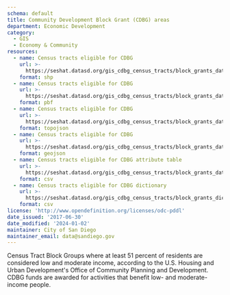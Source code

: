 ```yaml
---
schema: default
title: Community Development Block Grant (CDBG) areas
department: Economic Development
category:
  - GIS
  - Economy & Community
resources:
  - name: Census tracts eligible for CDBG
    url: >-
      https://seshat.datasd.org/gis_cdbg_census_tracts/block_grants_datasd.zip
    format: shp
  - name: Census tracts eligible for CDBG
    url: >-
      https://seshat.datasd.org/gis_cdbg_census_tracts/block_grants_datasd.pbf
    format: pbf
  - name: Census tracts eligible for CDBG
    url: >-
      https://seshat.datasd.org/gis_cdbg_census_tracts/block_grants_datasd.topo.json
    format: topojson
  - name: Census tracts eligible for CDBG
    url: >-
      https://seshat.datasd.org/gis_cdbg_census_tracts/block_grants_datasd.geojson
    format: geojson
  - name: Census tracts eligible for CDBG attribute table
    url: >-
      https://seshat.datasd.org/gis_cdbg_census_tracts/block_grants_datasd.csv
    format: csv
  - name: Census tracts eligible for CDBG dictionary
    url: >-
      https://seshat.datasd.org/gis_cdbg_census_tracts/block_grants_dictionary_datasd.csv
    format: csv
license: 'http://www.opendefinition.org/licenses/odc-pddl'
date_issued: '2017-06-30'
date_modified: '2024-01-02'
maintainer: City of San Diego
maintainer_email: data@sandiego.gov
---
```

Census Tract Block Groups where at least 51 percent of residents are considered low and moderate income, according to the U.S. Housing and Urban Development's Office of Community Planning and Development. CDBG funds are awarded for activities that benefit low- and moderate-income people.
<!--more-->
